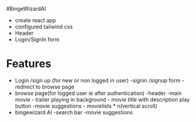 #BingeWizardAI

- create react app
- configured tailwind css
- Header
- Login/SignIn form

# Features

- Login /sign up (for new or non logged in user)
  -signin /signup form
  -redirect to browse page
- browse page(for logged user ie after authentication)
  -header
  -main movie - trailer playing in background - movie title with description play button
  -movie suggestions - movielists \* n(vertical scroll)
- bingewizard AI
  -search bar
  -movie suggestions
